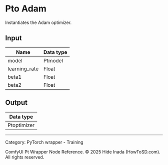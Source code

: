 # Pto Adam
Instantiates the Adam optimizer.

## Input
| Name | Data type |
|---|---|
| model | Ptmodel |
| learning_rate | Float |
| beta1 | Float |
| beta2 | Float |

## Output
| Data type |
|---|
| Ptoptimizer |

<HR>
Category: PyTorch wrapper - Training

ComfyUI Pt Wrapper Node Reference. © 2025 Hide Inada (HowToSD.com). All rights reserved.
